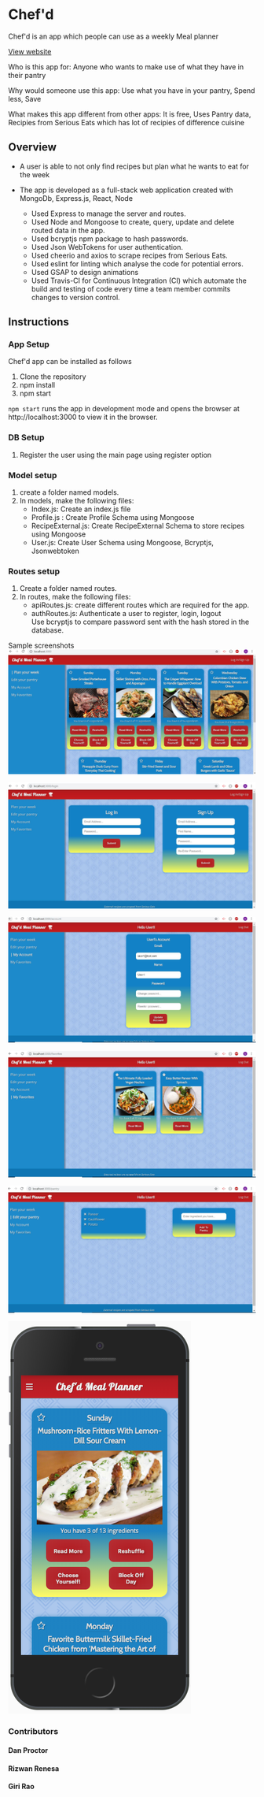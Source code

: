 # Chef'd

Chef'd is an app which people can use as a weekly Meal planner

[View website](https://chefd-meal-planner.herokuapp.com)

Who is this app for: Anyone who wants to make use of what they have in their pantry 

Why would someone use this app: Use what you have in your pantry, Spend less, Save

What makes this app different from other apps: It is free, Uses Pantry data, Recipies from Serious Eats which has lot of recipies of difference cuisine

## Overview

 *  A user is able to not only find recipes but plan what he wants to eat for the week 	  
    
 *  The app is developed as a full-stack web application created with MongoDb, Express.js, React, Node  
 
       * Used Express to manage the server and routes.
       * Used Node and Mongoose to create, query, update and delete routed data in the app.
       * Used bcryptjs npm package to hash passwords.
       * Used Json WebTokens for user authentication.
       * Used cheerio and axios to scrape recipes from Serious Eats.
       * Used eslint for linting which analyse the code for potential errors.
       * Used GSAP to design animations
       * Used Travis-CI for Continuous Integration (CI) which automate the build and testing of code
          every time a team member commits changes to version control.
    
## Instructions
### App Setup
Chef'd app can be installed as follows
  1. Clone the repository
  2. npm install
  3. npm start

`npm start` runs the app in development mode and opens the browser at http://localhost:3000 to view it in the browser.


### DB Setup
1. Register the user using the main page using register option

 
### Model setup
1.	create a folder named models.
2.	In models, make  the following files: 
      *  Index.js: Create an index.js file  
      *  Profile.js :  Create Profile Schema using Mongoose
      *  RecipeExternal.js: Create RecipeExternal Schema to store recipes using Mongoose
      *  User.js:  Create User Schema using Mongoose, Bcryptjs, Jsonwebtoken
  
### Routes setup
1. Create a folder named  routes.  
2. In routes, make  the following files: 
      *  apiRoutes.js: create different routes which are required for the app.
      *  authRoutes.js: Authenticate a user to register, login, logout   
         Use bcryptjs to compare password sent with the hash stored in the database.

Sample screenshots
<img src="./images/MainPage.JPG" alt="Main Page"/> <br>

<img src="./images/register-login.JPG" alt="register-login Page"/> <br>

<img src="./images/MyAccount.JPG" alt="My Account Page"/> <br>

<img src="./images/Favourites.JPG" alt="Favourites Page"/> <br>

<img src="./images/EditPantry.JPG" alt="Edit Pantry Page"/> <br>

<img src="./images/mobile.png" alt="Mobile Page"/>


  
### Contributors
   #### Dan Proctor
   #### Rizwan Renesa
   #### Giri Rao
  
 
